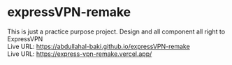 # expressVPN-remake
This is just a practice purpose project. Design and all component all right to ExpressVPN<br>
Live URL:  https://abdullahal-baki.github.io/expressVPN-remake <br>
Live URL: https://express-vpn-remake.vercel.app/
